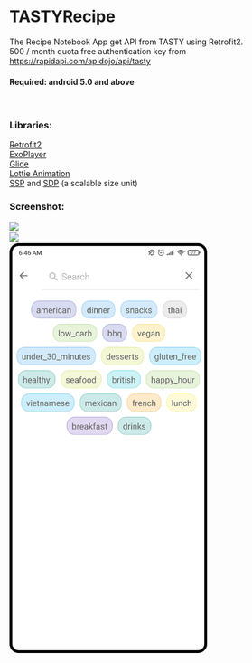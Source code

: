# TASTYRecipe
The Recipe Notebook App get API from TASTY using Retrofit2.
<br>500 / month quota free authentication key from https://rapidapi.com/apidojo/api/tasty
<br><h4>Required: android 5.0 and above</h4>
<br/><h3>Libraries:</h3>
<a href="https://github.com/square/retrofit">Retrofit2</a>
<br><a href="https://github.com/google/ExoPlayer">ExoPlayer</a>
<br><a href="https://github.com/bumptech/glide">Glide</a>
<br><a href="https://github.com/airbnb/lottie-android">Lottie Animation</a>
<br><a href="https://github.com/intuit/ssp">SSP</a> and <a href="https://github.com/intuit/sdp">SDP</a> (a scalable size unit)
<br><h3>Screenshot:</h3>
<img src="https://github.com/Hieu86355/TASTYRecipe/blob/master/images/image_main.png" width="350">
<br><img src="https://github.com/Hieu86355/TASTYRecipe/blob/master/images/image_detail.png" width="350">
<br><img src="https://github.com/Hieu86355/TASTYRecipe/blob/master/images/image_search.png" width="350">
